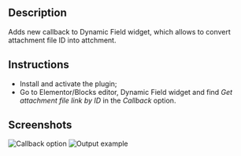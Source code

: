 ## Description
Adds new callback to Dynamic Field widget, which allows to convert attachment file ID into attchment.

## Instructions
- Install and activate the plugin;
- Go to Elementor/Blocks editor, Dynamic Field widget and find *Get attachment file link by ID* in the *Callback* option.

## Screenshots
![Callback option]( https://raw.githubusercontent.com/MjHead/jet-engine-attachment-link-callback/master/option.png "Callback option" )
![Output example]( https://raw.githubusercontent.com/MjHead/jet-engine-attachment-link-callback/master/output.png "Output example" )